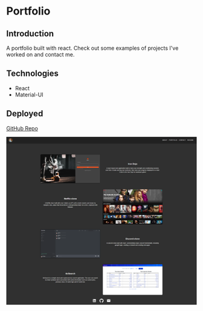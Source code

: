 # Portfolio

## Introduction

A portfolio built with react. Check out some examples of projects I've worked on and contact me.

## Technologies

- React
- Material-UI

## Deployed

[GitHub Repo](https://github.com/bosshogg86/portfolio)

<!-- [Portfolio Website](https://bosshogg86.github.io/react-portfolio/) -->

![Screenshot](src/images/portfolio-ss.png)
